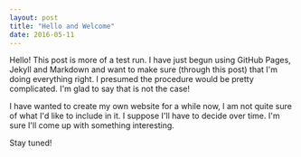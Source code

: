 ```yaml
---
layout: post
title: "Hello and Welcome"
date: 2016-05-11
---
```


Hello! This post is more of a test run. I have just begun using GitHub Pages, Jekyll and Markdown and want to make sure (through this post) that I'm doing everything right. I presumed the procedure would be pretty complicated. I'm glad to say that is not the case!

I have wanted to create my own website for a while now, I am not quite sure of what I'd like to include in it. I suppose I'll have to decide over time. I'm sure I'll come up with something interesting.

Stay tuned!
